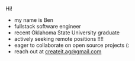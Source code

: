 Hi!
  - my name is Ben
  - fullstack software engineer
  - recent Oklahoma State University graduate
  - actively seeking remote positions !!!!
  - eager to collaborate on open source projects (:
  - reach out at createit.ag@gmail.com 

<!---
createit-ag/createit-ag is a ✨ special ✨ repository because its `README.md` (this file) appears on your GitHub profile.
You can click the Preview link to take a look at your changes.
--->
